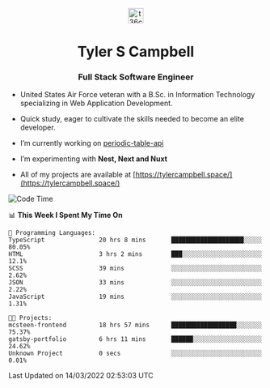 <p align="center">
<a href="https://www.linkedin.com/in/t36campbell" target="blank"><img align="center" src="https://ik.imagekit.io/t36campbell/Portfolio/linkedin.png.original_m8bbGgPh6.png" alt="t36campbell" height="30" width="30" /></a>
</p>
<h1 align="center">Tyler S Campbell</h1>
<h3 align="center">Full Stack Software Engineer</h3>

* United States Air Force veteran with a B.Sc. in Information Technology specializing in Web Application Development. 

* Quick study, eager to cultivate the skills needed to become an elite developer.

* I’m currently working on [periodic-table-api](https://github.com/t36campbell/periodic-table-api)

* I’m experimenting with **Nest, Next and Nuxt**

* All of my projects are available at [https://tylercampbell.space/](https://tylercampbell.space/)

<!--START_SECTION:waka-->
![Code Time](http://img.shields.io/badge/Code%20Time-1%2C496%20hrs%2011%20mins-blue)

📊 **This Week I Spent My Time On** 

```text
💬 Programming Languages: 
TypeScript               20 hrs 8 mins       ████████████████████░░░░░   80.05% 
HTML                     3 hrs 2 mins        ███░░░░░░░░░░░░░░░░░░░░░░   12.1% 
SCSS                     39 mins             ░░░░░░░░░░░░░░░░░░░░░░░░░   2.62% 
JSON                     33 mins             ░░░░░░░░░░░░░░░░░░░░░░░░░   2.22% 
JavaScript               19 mins             ░░░░░░░░░░░░░░░░░░░░░░░░░   1.31%

🐱‍💻 Projects: 
mcsteen-frontend         18 hrs 57 mins      ██████████████████░░░░░░░   75.37% 
gatsby-portfolio         6 hrs 11 mins       ██████░░░░░░░░░░░░░░░░░░░   24.62% 
Unknown Project          0 secs              ░░░░░░░░░░░░░░░░░░░░░░░░░   0.01%

```


 Last Updated on 14/03/2022 02:53:03 UTC
<!--END_SECTION:waka-->
